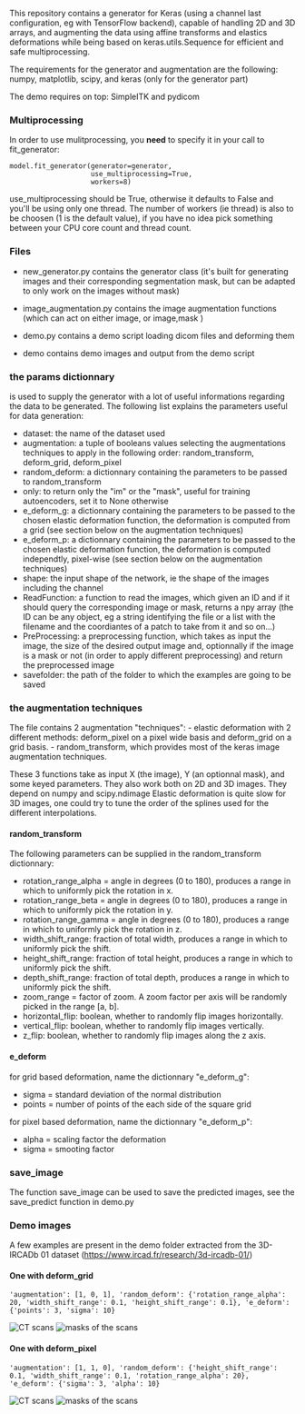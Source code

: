 This repository contains a generator for Keras (using a channel last configuration, eg with TensorFlow backend), capable of handling 2D and 3D arrays, and augmenting the data using affine transforms and elastics deformations while being based on keras.utils.Sequence for efficient and safe multiprocessing.

The requirements for the generator and augmentation are the following: numpy, matplotlib, scipy, and keras (only for the generator part)

The demo requires on top: SimpleITK and pydicom

### Multiprocessing

In order to use mulitprocessing, you **need** to specify it in your call to fit_generator:

    model.fit_generator(generator=generator,
                        use_multiprocessing=True,
                        workers=8)
                        
use_multiprocessing should be True, otherwise it defaults to False and you'll be using only one thread. The number of workers (ie thread) is also to be choosen (1 is the default value), if you have no idea pick something between your CPU core count and thread count.

### Files
+ new_generator.py contains the generator class (it's built for generating images and their corresponding segmentation mask, but can be adapted to only work on the images without mask)
+ image_augmentation.py contains the image augmentation functions (which can act on either image, or image,mask )

+ demo.py contains a demo script loading dicom files and deforming them
+ demo contains demo images and output from the demo script

### the params dictionnary
is used to supply the generator with a lot of useful informations regarding the data to be generated. The following list explains the parameters useful for data generation:
+ dataset: the name of the dataset used
+ augmentation: a tuple of booleans values selecting the augmentations techniques to apply in the following order: random_transform, deform_grid, deform_pixel
+ random_deform: a dictionnary containing the parameters to be passed to random_transform
+ only: to return only the "im" or the "mask", useful for training autoencoders, set it to None otherwise
+ e_deform_g: a dictionnary containing the parameters to be passed to the chosen elastic deformation function, the deformation is computed from a grid (see section below on the augmentation techniques)
+ e_deform_p: a dictionnary containing the parameters to be passed to the chosen elastic deformation function, the deformation is computed independtly, pixel-wise (see section below on the augmentation techniques)
+ shape: the input shape of the network, ie the shape of the images including the channel
+ ReadFunction: a function to read the images, which given an ID and if it should query the corresponding image or mask, returns a npy array (the ID can be any object, eg a string identifying the file or a list with the filename and the coordiantes of a patch to take from it and so on...)
+ PreProcessing: a preprocessing function, which takes as input the image, the size of the desired output image and, optionnally if the image is a mask or not (in order to apply different preprocessing) and return the preprocessed image
+ savefolder: the path of the folder to which the examples are going to be saved

### the augmentation techniques

The file contains 2 augmentation "techniques":
    - elastic deformation with 2 different methods: deform_pixel on a pixel wide basis and deform_grid on a grid basis.
    - random_transform, which provides most of the keras image augmentation techniques.
    
These 3 functions take as input X (the image), Y (an optionnal mask), and some keyed parameters.
They also work both on 2D and 3D images.
They depend on numpy and scipy.ndimage
Elastic deformation is quite slow for 3D images, one could try to tune the order of the splines used for the different interpolations.

#### random_transform

The following parameters can be supplied in the random_transform dictionnary:
+ rotation_range_alpha = angle in degrees (0 to 180), produces a range in which to uniformly pick the rotation in x.
+ rotation_range_beta = angle in degrees (0 to 180), produces a range in which to uniformly pick the rotation in y.
+ rotation_range_gamma = angle in degrees (0 to 180), produces a range in which to uniformly pick the rotation in z.
+ width_shift_range: fraction of total width, produces a range in which to uniformly pick the shift.
+ height_shift_range: fraction of total height, produces a range in which to uniformly pick the shift.
+ depth_shift_range: fraction of total depth, produces a range in which to uniformly pick the shift.
+ zoom_range = factor of zoom. A zoom factor per axis will be randomly picked in the range [a, b].
+ horizontal_flip: boolean, whether to randomly flip images horizontally.
+ vertical_flip: boolean, whether to randomly flip images vertically.
+ z_flip: boolean, whether to randomly flip images along the z axis.

#### e_deform
for grid based deformation, name the dictionnary "e_deform_g":
+ sigma = standard deviation of the normal distribution
+ points = number of points of the each side of the square grid

for pixel based deformation, name the dictionnary "e_deform_p":
+ alpha = scaling factor the deformation
+ sigma = smooting factor

### save_image
The function save_image can be used to save the predicted images, see the save_predict function in demo.py

### Demo images
A few examples are present in the demo folder extracted from the 3D-IRCADb 01 dataset (https://www.ircad.fr/research/3d-ircadb-01/)

#### One with deform_grid
    'augmentation': [1, 0, 1], 'random_deform': {'rotation_range_alpha': 20, 'width_shift_range': 0.1, 'height_shift_range': 0.1}, 'e_deform': {'points': 3, 'sigma': 10}
![CT scans](/demo/results/im101.png)
![masks of the scans](/demo/results/mask101.png)

#### One with deform_pixel
    'augmentation': [1, 1, 0], 'random_deform': {'height_shift_range': 0.1, 'width_shift_range': 0.1, 'rotation_range_alpha': 20}, 'e_deform': {'sigma': 3, 'alpha': 10} 
![CT scans](/demo/results/im110.png)
![masks of the scans](/demo/results/mask110.png)
